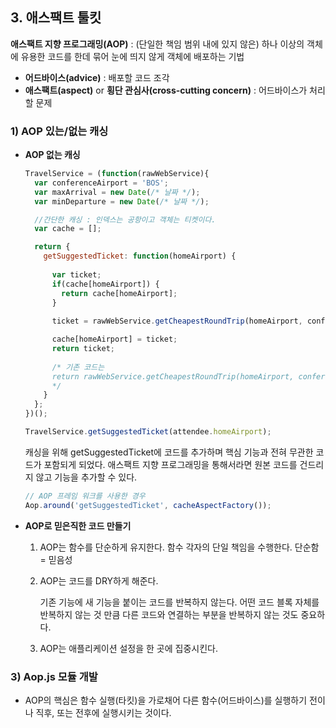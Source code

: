## 3. 애스팩트 툴킷

**애스팩트 지향 프로그래밍(AOP)** : (단일한 책임 범위 내에 있지 않은) 하나 이상의 객체에 유용한 코드를 한데 묶어 눈에 띄지 않게 객체에 배포하는 기법

+ **어드바이스(advice)** : 배포할 코드 조각
+ **애스팩트(aspect)** or **횡단 관심사(cross-cutting concern)** : 어드바이스가 처리할 문제

### 1) AOP 있는/없는 캐싱

+ **AOP 없는 캐싱**

  ```javascript
  TravelService = (function(rawWebService){
    var conferenceAirport = 'BOS';
    var maxArrival = new Date(/* 날짜 */);
    var minDeparture = new Date(/* 날짜 */);

    //간단한 캐싱 : 인덱스는 공항이고 객체는 티켓이다. 
    var cache = [];

    return {
      getSuggestedTicket: function(homeAirport) {
        
        var ticket;
        if(cache[homeAirport]) {
          return cache[homeAirport];
        }
        
        ticket = rawWebService.getCheapestRoundTrip(homeAirport, conferenceAirport, maxArrival, minDeparture);

        cache[homeAirport] = ticket; 
        return ticket;
        
        /* 기존 코드는 
        return rawWebService.getCheapestRoundTrip(homeAirport, conferenceAirport, maxArrival, minDeparture);
        */
      }
    };
  })();

  TravelService.getSuggestedTicket(attendee.homeAirport);
  ```

  캐싱을 위해 getSuggestedTicket에 코드를 추가하며 핵심 기능과 전혀 무관한 코드가 포함되게 되었다. 애스팩트 지향 프로그래밍을 통해서라면 원본 코드를 건드리지 않고 기능을 추가할 수 있다.

  ```javascript
  // AOP 프레임 워크를 사용한 경우
  Aop.around('getSuggestedTicket', cacheAspectFactory());
  ```

+ **AOP로 믿은직한 코드 만들기**

  1. AOP는 함수를 단순하게 유지한다. 함수 각자의 단일 책임을 수행한다. 단순함 = 믿음성

  2. AOP는 코드를 DRY하게 해준다. 

     기존 기능에 새 기능을 붙이는 코드를 반복하지 않는다. 어떤 코드 블록 자체를 반복하지 않는 것 만큼 다른 코드와 연결하는 부분을 반복하지 않는 것도 중요하다.

  3. AOP는 애플리케이션 설정을 한 곳에 집중시킨다. 

### 3) Aop.js 모듈 개발

+ AOP의 핵심은 함수 실행(타킷)을 가로채어 다른 함수(어드바이스)를 실행하기 전이나 직후, 또는 전후에 실행시키는 것이다. 